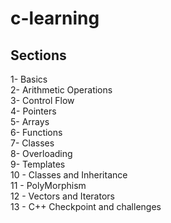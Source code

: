 # c-learning

## Sections

1- Basics <br>
2- Arithmetic Operations <br>
3- Control Flow <br>
4- Pointers <br>
5- Arrays <br>
6- Functions <br>
7- Classes <br>
8- Overloading <br>
9- Templates <br>
10 - Classes and Inheritance <br>
11 - PolyMorphism <br>
12 - Vectors and Iterators <br>
13 - C++ Checkpoint and challenges <br>
